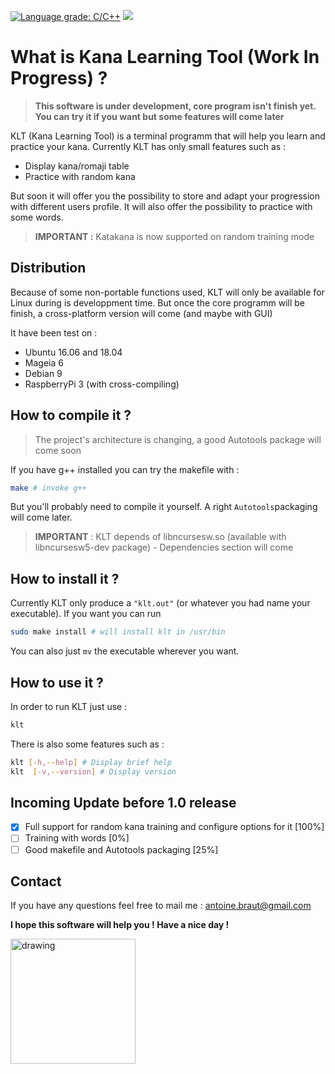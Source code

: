 [![Language grade: C/C++](https://img.shields.io/lgtm/grade/cpp/g/Brautantoine/KLT.svg?logo=lgtm&logoWidth=18)](https://lgtm.com/projects/g/Brautantoine/KLT/context:cpp)
![](https://img.shields.io/github/license/brautantoine/klt.svg)
# What is Kana Learning Tool (Work In Progress) ? ##
>**This software is under development, core program isn't finish yet. You can try it if you want but some features will come later**

KLT (Kana Learning Tool) is a terminal programm that will help you learn and practice your kana. Currently KLT has only small features such as :
* Display kana/romaji table
* Practice with random kana

But soon it will offer you the possibility to store and adapt your progression with different users profile. It will also offer the possibility to practice with some words.
>**IMPORTANT :** Katakana is now supported on random training mode

## Distribution ##

Because of some non-portable functions used, KLT will only be available for Linux during is developpment time. But once the core programm will be finish, a cross-platform version will come (and maybe with GUI)

It have been test on :
* Ubuntu 16.06 and 18.04
* Mageia 6
* Debian 9
* RaspberryPi 3 (with cross-compiling)

## How to compile it ? ##
>The project's architecture is changing, a good Autotools package will come soon

If you have g++ installed you can try the makefile with :
```sh
make # invoke g++
```

But you'll probably need to compile it yourself. A right `Autotools`packaging will come later.

> **IMPORTANT** : KLT depends of libncursesw.so (available with libncursesw5-dev package) - Dependencies section will come

## How to install it ? ##

Currently KLT only produce a `"klt.out"` (or whatever you had name your executable). If you want you can run
```sh
sudo make install # will install klt in /usr/bin
```

You can also just `mv` the executable wherever you want.

## How to use it ? ##

In order to run KLT just use :
```sh
klt
```

There is also some features such as :
```sh
klt [-h,--help] # Display brief help
klt  [-v,--version] # Display version
```


## Incoming Update before 1.0 release ##

- [x] Full support for random kana training and configure options for it [100%]
- [ ] Training with words [0%]
- [ ] Good makefile and Autotools packaging [25%]

## Contact ##

If you have any questions feel free to mail me : <antoine.braut@gmail.com>

**I hope this software will help you ! Have a nice day !**

<img src="https://images.ecosia.org/x8hEzRW0N0B1oHUTXqREorZ73aE=/0x390/smart/https%3A%2F%2Fcdn170.picsart.com%2Fupscale-241091004033212.png%3Fr1024x1024" alt="drawing" width="200"/>
